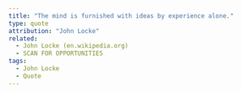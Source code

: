 ```yaml
---
title: "The mind is furnished with ideas by experience alone."
type: quote
attribution: "John Locke"
related:
  - John Locke (en.wikipedia.org)
  - SCAN FOR OPPORTUNITIES
tags:
  - John Locke
  - Quote
---
```

